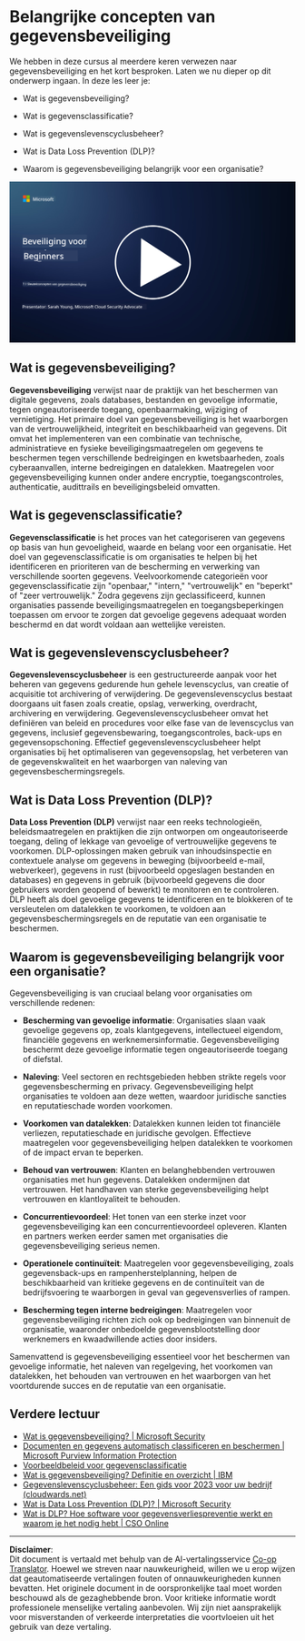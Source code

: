 <!--
CO_OP_TRANSLATOR_METADATA:
{
  "original_hash": "9703868f41dcddd5a98dea9ea6fcd94d",
  "translation_date": "2025-09-03T23:57:42+00:00",
  "source_file": "7.1 Data security key concepts.md",
  "language_code": "nl"
}
-->
# Belangrijke concepten van gegevensbeveiliging

We hebben in deze cursus al meerdere keren verwezen naar gegevensbeveiliging en het kort besproken. Laten we nu dieper op dit onderwerp ingaan. In deze les leer je:

- Wat is gegevensbeveiliging?

- Wat is gegevensclassificatie?

- Wat is gegevenslevenscyclusbeheer?

- Wat is Data Loss Prevention (DLP)?

- Waarom is gegevensbeveiliging belangrijk voor een organisatie?

[![Bekijk de video](../../translated_images/7-1_placeholder.bcb1e7fdcef8c20be3172dc8b3b11f417cad164e7481b76f8a3bca4f853e1016.nl.png)](https://learn-video.azurefd.net/vod/player?id=ace39247-1690-45fb-8f99-985abcb8e423)

## Wat is gegevensbeveiliging?

**Gegevensbeveiliging** verwijst naar de praktijk van het beschermen van digitale gegevens, zoals databases, bestanden en gevoelige informatie, tegen ongeautoriseerde toegang, openbaarmaking, wijziging of vernietiging. Het primaire doel van gegevensbeveiliging is het waarborgen van de vertrouwelijkheid, integriteit en beschikbaarheid van gegevens. Dit omvat het implementeren van een combinatie van technische, administratieve en fysieke beveiligingsmaatregelen om gegevens te beschermen tegen verschillende bedreigingen en kwetsbaarheden, zoals cyberaanvallen, interne bedreigingen en datalekken. Maatregelen voor gegevensbeveiliging kunnen onder andere encryptie, toegangscontroles, authenticatie, audittrails en beveiligingsbeleid omvatten.

## Wat is gegevensclassificatie?

**Gegevensclassificatie** is het proces van het categoriseren van gegevens op basis van hun gevoeligheid, waarde en belang voor een organisatie. Het doel van gegevensclassificatie is om organisaties te helpen bij het identificeren en prioriteren van de bescherming en verwerking van verschillende soorten gegevens. Veelvoorkomende categorieën voor gegevensclassificatie zijn "openbaar," "intern," "vertrouwelijk" en "beperkt" of "zeer vertrouwelijk." Zodra gegevens zijn geclassificeerd, kunnen organisaties passende beveiligingsmaatregelen en toegangsbeperkingen toepassen om ervoor te zorgen dat gevoelige gegevens adequaat worden beschermd en dat wordt voldaan aan wettelijke vereisten.

## Wat is gegevenslevenscyclusbeheer?

**Gegevenslevenscyclusbeheer** is een gestructureerde aanpak voor het beheren van gegevens gedurende hun gehele levenscyclus, van creatie of acquisitie tot archivering of verwijdering. De gegevenslevenscyclus bestaat doorgaans uit fasen zoals creatie, opslag, verwerking, overdracht, archivering en verwijdering. Gegevenslevenscyclusbeheer omvat het definiëren van beleid en procedures voor elke fase van de levenscyclus van gegevens, inclusief gegevensbewaring, toegangscontroles, back-ups en gegevensopschoning. Effectief gegevenslevenscyclusbeheer helpt organisaties bij het optimaliseren van gegevensopslag, het verbeteren van de gegevenskwaliteit en het waarborgen van naleving van gegevensbeschermingsregels.

## Wat is Data Loss Prevention (DLP)?

**Data Loss Prevention (DLP)** verwijst naar een reeks technologieën, beleidsmaatregelen en praktijken die zijn ontworpen om ongeautoriseerde toegang, deling of lekkage van gevoelige of vertrouwelijke gegevens te voorkomen. DLP-oplossingen maken gebruik van inhoudsinspectie en contextuele analyse om gegevens in beweging (bijvoorbeeld e-mail, webverkeer), gegevens in rust (bijvoorbeeld opgeslagen bestanden en databases) en gegevens in gebruik (bijvoorbeeld gegevens die door gebruikers worden geopend of bewerkt) te monitoren en te controleren. DLP heeft als doel gevoelige gegevens te identificeren en te blokkeren of te versleutelen om datalekken te voorkomen, te voldoen aan gegevensbeschermingsregels en de reputatie van een organisatie te beschermen.

## Waarom is gegevensbeveiliging belangrijk voor een organisatie?

Gegevensbeveiliging is van cruciaal belang voor organisaties om verschillende redenen:

- **Bescherming van gevoelige informatie**: Organisaties slaan vaak gevoelige gegevens op, zoals klantgegevens, intellectueel eigendom, financiële gegevens en werknemersinformatie. Gegevensbeveiliging beschermt deze gevoelige informatie tegen ongeautoriseerde toegang of diefstal.

- **Naleving**: Veel sectoren en rechtsgebieden hebben strikte regels voor gegevensbescherming en privacy. Gegevensbeveiliging helpt organisaties te voldoen aan deze wetten, waardoor juridische sancties en reputatieschade worden voorkomen.

- **Voorkomen van datalekken**: Datalekken kunnen leiden tot financiële verliezen, reputatieschade en juridische gevolgen. Effectieve maatregelen voor gegevensbeveiliging helpen datalekken te voorkomen of de impact ervan te beperken.

- **Behoud van vertrouwen**: Klanten en belanghebbenden vertrouwen organisaties met hun gegevens. Datalekken ondermijnen dat vertrouwen. Het handhaven van sterke gegevensbeveiliging helpt vertrouwen en klantloyaliteit te behouden.

- **Concurrentievoordeel**: Het tonen van een sterke inzet voor gegevensbeveiliging kan een concurrentievoordeel opleveren. Klanten en partners werken eerder samen met organisaties die gegevensbeveiliging serieus nemen.

- **Operationele continuïteit**: Maatregelen voor gegevensbeveiliging, zoals gegevensback-ups en rampenherstelplanning, helpen de beschikbaarheid van kritieke gegevens en de continuïteit van de bedrijfsvoering te waarborgen in geval van gegevensverlies of rampen.

- **Bescherming tegen interne bedreigingen**: Maatregelen voor gegevensbeveiliging richten zich ook op bedreigingen van binnenuit de organisatie, waaronder onbedoelde gegevensblootstelling door werknemers en kwaadwillende acties door insiders.

Samenvattend is gegevensbeveiliging essentieel voor het beschermen van gevoelige informatie, het naleven van regelgeving, het voorkomen van datalekken, het behouden van vertrouwen en het waarborgen van het voortdurende succes en de reputatie van een organisatie.

## Verdere lectuur

- [Wat is gegevensbeveiliging? | Microsoft Security](https://www.microsoft.com/en-au/security/business/security-101/what-is-data-security?WT.mc_id=academic-96948-sayoung)
- [Documenten en gegevens automatisch classificeren en beschermen | Microsoft Purview Information Protection](https://youtu.be/v8LqmzBUaOo)
- [Voorbeeldbeleid voor gegevensclassificatie](https://www.cmu.edu/data/guidelines/data-classification.html)
- [Wat is gegevensbeveiliging? Definitie en overzicht | IBM](https://www.ibm.com/topics/data-security)
- [Gegevenslevenscyclusbeheer: Een gids voor 2023 voor uw bedrijf (cloudwards.net)](https://www.cloudwards.net/data-lifecycle-management/)
- [Wat is Data Loss Prevention (DLP)? | Microsoft Security](https://www.microsoft.com/security/business/security-101/what-is-data-loss-prevention-dlp?WT.mc_id=academic-96948-sayoung)
- [Wat is DLP? Hoe software voor gegevensverliespreventie werkt en waarom je het nodig hebt | CSO Online](https://www.csoonline.com/article/569559/what-is-dlp-how-data-loss-prevention-software-works-and-why-you-need-it.html)

---

**Disclaimer**:  
Dit document is vertaald met behulp van de AI-vertalingsservice [Co-op Translator](https://github.com/Azure/co-op-translator). Hoewel we streven naar nauwkeurigheid, willen we u erop wijzen dat geautomatiseerde vertalingen fouten of onnauwkeurigheden kunnen bevatten. Het originele document in de oorspronkelijke taal moet worden beschouwd als de gezaghebbende bron. Voor kritieke informatie wordt professionele menselijke vertaling aanbevolen. Wij zijn niet aansprakelijk voor misverstanden of verkeerde interpretaties die voortvloeien uit het gebruik van deze vertaling.
